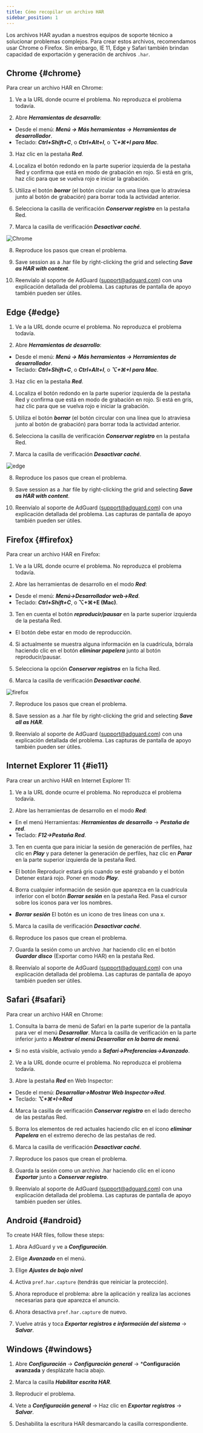 ```yaml
---
title: Cómo recopilar un archivo HAR
sidebar_position: 1
---
```


Los archivos HAR ayudan a nuestros equipos de soporte técnico a solucionar problemas complejos. Para crear estos archivos, recomendamos usar Chrome o Firefox. Sin embargo, IE 11, Edge y Safari también brindan capacidad de exportación y generación de archivos `.har`.

## Chrome {#chrome}

Para crear un archivo HAR en Chrome:

1. Ve a la URL donde ocurre el problema. No reproduzca el problema todavía.

2. Abre ***Herramientas de desarrollo***:

- Desde el menú: ***Menú → Más herramientas → Herramientas de desarrollador***.
- Teclado: ***Ctrl+Shift+C***, o ***Ctrl+Alt+I***, o ***⌥+⌘+I para Mac***.

3. Haz clic en la pestaña ***Red***.

4. Localiza el botón redondo en la parte superior izquierda de la pestaña Red y confirma que está en modo de grabación en rojo. Si está en gris, haz clic para que se vuelva rojo e iniciar la grabación.

5. Utiliza el botón ***borrar*** (el botón circular con una línea que lo atraviesa junto al botón de grabación) para borrar toda la actividad anterior.

6. Selecciona la casilla de verificación ***Conservar registro*** en la pestaña Red.

7. Marca la casilla de verificación ***Desactivar caché***.

![Chrome](https://cdn.adtidy.org/content/Kb/ad_blocker/guides/chrome.png)

8. Reproduce los pasos que crean el problema.

9. Save session as a .har file by right-clicking the grid and selecting ***Save as HAR with content***.

10. Reenvíalo al soporte de AdGuard (support@adguard.com) con una explicación detallada del problema. Las capturas de pantalla de apoyo también pueden ser útiles.

## Edge {#edge}

1. Ve a la URL donde ocurre el problema. No reproduzca el problema todavía.

2. Abre ***Herramientas de desarrollo***:

- Desde el menú: ***Menú → Más herramientas → Herramientas de desarrollador***.
- Teclado: ***Ctrl+Shift+C***, o ***Ctrl+Alt+I***, o ***⌥+⌘+I para Mac***.

3. Haz clic en la pestaña ***Red***.

4. Localiza el botón redondo en la parte superior izquierda de la pestaña Red y confirma que está en modo de grabación en rojo. Si está en gris, haz clic para que se vuelva rojo e iniciar la grabación.

5. Utiliza el botón ***borrar*** (el botón circular con una línea que lo atraviesa junto al botón de grabación) para borrar toda la actividad anterior.

6. Selecciona la casilla de verificación ***Conservar registro*** en la pestaña Red.

7. Marca la casilla de verificación ***Desactivar caché***.

![edge](https://cdn.adtidy.org/content/Kb/ad_blocker/guides/edge.png)

8. Reproduce los pasos que crean el problema.

9. Save session as a .har file by right-clicking the grid and selecting ***Save as HAR with content***.

10. Reenvíalo al soporte de AdGuard (support@adguard.com) con una explicación detallada del problema. Las capturas de pantalla de apoyo también pueden ser útiles.

## Firefox {#firefox}

Para crear un archivo HAR en Firefox:

1. Ve a la URL donde ocurre el problema. No reproduzca el problema todavía.

2. Abre las herramientas de desarrollo en el modo ***Red***:
- Desde el menú: ***Menú→Desarrollador web→Red***.
- Teclado: ***Ctrl+Shift+C***, o **⌥+⌘+E (Mac)**.

3. Ten en cuenta el botón ***reproducir/pausar*** en la parte superior izquierda de la pestaña Red.
- El botón debe estar en modo de reproducción.

4. Si actualmente se muestra alguna información en la cuadrícula, bórrala haciendo clic en el botón ***eliminar papelera*** junto al botón reproducir/pausar.

5. Selecciona la opción ***Conservar registros*** en la ficha Red.

6. Marca la casilla de verificación ***Desactivar caché***.

![firefox](https://cdn.adtidy.org/content/Kb/ad_blocker/guides/firefox.png)

7. Reproduce los pasos que crean el problema.

8. Save session as a .har file by right-clicking the grid and selecting ***Save all as HAR***.

9. Reenvíalo al soporte de AdGuard (support@adguard.com) con una explicación detallada del problema. Las capturas de pantalla de apoyo también pueden ser útiles.

## Internet Explorer 11 {#ie11}

Para crear un archivo HAR en Internet Explorer 11:

1. Ve a la URL donde ocurre el problema. No reproduzca el problema todavía.

2. Abre las herramientas de desarrollo en el modo ***Red***:
- En el menú Herramientas: ***Herramientas de desarrollo*** → ***Pestaña de red***.
- Teclado: ***F12→Pestaña Red***.

3. Ten en cuenta que para iniciar la sesión de generación de perfiles, haz clic en ***Play*** y para detener la generación de perfiles, haz clic en ***Parar*** en la parte superior izquierda de la pestaña Red.
- El botón Reproducir estará gris cuando se esté grabando y el botón Detener estará rojo. Poner en modo ***Play***.

4. Borra cualquier información de sesión que aparezca en la cuadrícula inferior con el botón ***Borrar sesión*** en la pestaña Red. Pasa el cursor sobre los iconos para ver los nombres.
- ***Borrar sesión*** El botón es un icono de tres líneas con una x.

5. Marca la casilla de verificación ***Desactivar caché***.

6. Reproduce los pasos que crean el problema.

7. Guarda la sesión como un archivo .har haciendo clic en el botón ***Guardar disco*** (Exportar como HAR) en la pestaña Red.

8. Reenvíalo al soporte de AdGuard (support@adguard.com) con una explicación detallada del problema. Las capturas de pantalla de apoyo también pueden ser útiles.

## Safari {#safari}

Para crear un archivo HAR en Chrome:

1. Consulta la barra de menú de Safari en la parte superior de la pantalla para ver el menú ***Desarrollar***. Marca la casilla de verificación en la parte inferior junto a ***Mostrar el menú Desarrollar en la barra de menú***.
- Si no está visible, actívalo yendo a ***Safari→Preferencias→Avanzado***.

2. Ve a la URL donde ocurre el problema. No reproduzca el problema todavía.

3. Abre la pestaña ***Red*** en Web Inspector:
- Desde el menú: ***Desarrollar→Mostrar Web Inspector→Red***.
- Teclado: ***⌥+⌘+I→Red***

4. Marca la casilla de verificación ***Conservar registro*** en el lado derecho de las pestañas Red.

5. Borra los elementos de red actuales haciendo clic en el ícono ***eliminar Papelera*** en el extremo derecho de las pestañas de red.

6. Marca la casilla de verificación ***Desactivar caché***.

7. Reproduce los pasos que crean el problema.

8. Guarda la sesión como un archivo .har haciendo clic en el icono ***Exportar*** junto a ***Conservar registro***.

9. Reenvíalo al soporte de AdGuard (support@adguard.com) con una explicación detallada del problema. Las capturas de pantalla de apoyo también pueden ser útiles.

## Android {#android}

To create HAR files, follow these steps:

1. Abra AdGuard y ve a ***Configuración***.

2. Elige ***Avanzado*** en el menú.

3. Elige ***Ajustes de bajo nivel***

4. Activa `pref.har.capture` (tendrás que reiniciar la protección).

5. Ahora reproduce el problema: abre la aplicación y realiza las acciones necesarias para que aparezca el anuncio.

6. Ahora desactiva `pref.har.capture` de nuevo.

7. Vuelve atrás y toca ***Exportar registros e información del sistema*** → ***Salvar***.

## Windows {#windows}

1. Abre ***Configuración*** → ***Configuración general*** → ***Configuración avanzada** y desplázate hacia abajo.

2. Marca la casilla ***Habilitar escrita HAR***.

3. Reproducir el problema.

4. Vete a ***Configuración general*** → Haz clic en ***Exportar registros*** → ***Salvar***.

5. Deshabilita la escritura HAR desmarcando la casilla correspondiente.

